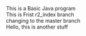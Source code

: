 This is a Basic Java program
<br>
This is Frist r2_index branch
<br>
changing to the master branch
<br>
Hello, this is another stuff
